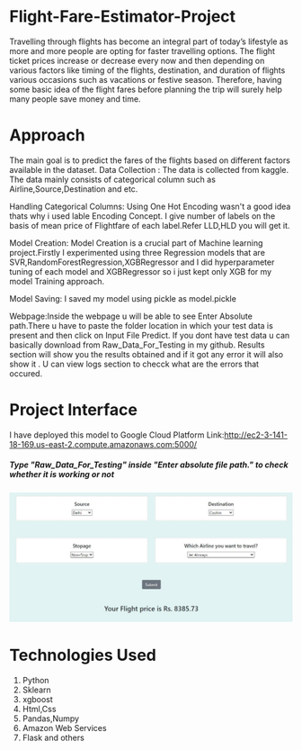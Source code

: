 
# Flight-Fare-Estimator-Project
Travelling through flights has become an integral part of today’s lifestyle as more and more people are opting for faster travelling options. The flight ticket prices increase or decrease every now and then depending on various factors like timing of the flights, destination, and duration of flights various occasions such as vacations or festive season. Therefore, having some basic idea of the flight fares before planning the trip will surely help many people save money and time.

# Approach
The main goal is to predict the fares of the flights based on different factors available in the dataset.
Data Collection : The data is collected from kaggle.
                  The data mainly consists of categorical column such as Airline,Source,Destination and etc.

Handling Categorical Columns: Using One Hot Encoding wasn't a good idea thats why i used lable Encoding Concept.
                              I give number of labels on the basis of mean price of Flightfare of each label.Refer LLD,HLD you will get it.

Model Creation: Model Creation is a crucial part of Machine learning project.Firstly I experimented using three Regression models that are
                SVR,RandomForestRegression,XGBRegressor and I did hyperparameter tuning of each model and XGBRegressor so i just kept only XGB 
                for my model Training approach.



Model Saving: I saved my model using pickle as model.pickle

Webpage:Inside the webpage u will be able to see Enter Absolute path.There u have to paste the folder location in which your test data is present and then click on Input File Predict.
If you dont have test data u can basically download from Raw_Data_For_Testing in my github.
Results section will show you the results obtained and if it got any error it will also show it .
U can view logs section to checck what are the errors that occured.

# Project Interface
I have deployed this model to Google Cloud Platform
Link:http://ec2-3-141-18-169.us-east-2.compute.amazonaws.com:5000/
##### Type "Raw_Data_For_Testing" inside "Enter absolute file path." to check whether it is working or not
<!-- ![web](https://github.com/Sanketarali/Flight-Fare-Prediction/blob/main/flight.jpg) -->
![web](https://github.com/Sanketarali/Flight-Fare-Prediction/blob/main/flight2.jpg)

# Technologies Used
1. Python
2. Sklearn
3. xgboost
4. Html,Css
5. Pandas,Numpy
6. Amazon Web Services
7. Flask and others


